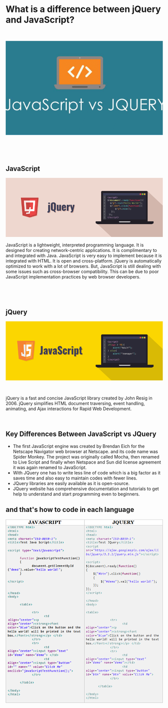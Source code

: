 
# What is a difference between jQuery and JavaScript?

<p>&nbsp;</p>

![js vs jq](img/jsjq.png)
<p>&nbsp;</p>
<p>&nbsp;</p>

## JavaScript
![jq](img/jq.png)

JavaScript is a lightweight, interpreted programming language. It is designed for creating network-centric applications. It is complimentary to and integrated with Java. JavaScript is very easy to implement because it is integrated with HTML. It is open and cross-platform.
jQuery is automatically optimized to work with a lot of browsers. But, JavaScript is still dealing with some issues such as cross-browser compatibility. This can be due to poor JavaScript implementation practices by web browser developers.
<p>&nbsp;</p>
<p>&nbsp;</p>


## jQuery
![js](img/js.png)
<p>&nbsp;</p>
jQuery is a fast and concise JavaScript library created by John Resig in 2006. jQuery simplifies HTML document traversing, event handling, animating, and Ajax interactions for Rapid Web Development.
<p>&nbsp;</p>

## Key Differences Between JavaScript vs JQuery
- The first JavaScript engine was created by Brendan Eich for the Netscape Navigator web browser at Netscape. and its code name was Spider Monkey. The project was originally called Mocha, then renamed to Live Script and finally when Netspace and Sun did license agreement it was again renamed to JavaScript.
- With JQuery one has to write less line of code which is a big factor as it saves time and also easy to maintain codes with fewer lines.
- JQuery libraries are easily available as it is open-source.
- JQuery website has comprehensive documentation and tutorials to get help to understand and start programming even to beginners.

## and that's how to code in each language
![codes](img/Example-of-JavaScript-vs-JQuery.png)